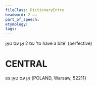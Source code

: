 ```yaml
---
fileClass: DictionaryEntry
headword: עס 2
part_of_speech: 
etymology: 
tags: 
---
```

עס 2
אַן עס טאָן
'to have a bite' (perfective)

CENTRAL
========

es אַן עס טאָן {POLAND, Warsaw, 52211}